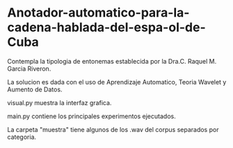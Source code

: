 # Anotador-automatico-para-la-cadena-hablada-del-espa-ol-de-Cuba
Contempla la tipologia de entonemas establecida por la Dra.C. Raquel M. Garcia Riveron.


La solucion es dada con el uso de Aprendizaje Automatico, Teoria Wavelet y Aumento de Datos.


visual.py muestra la interfaz grafica.


main.py contiene los principales experimentos ejecutados.


La carpeta "muestra" tiene algunos de los .wav del corpus separados por categoria.
